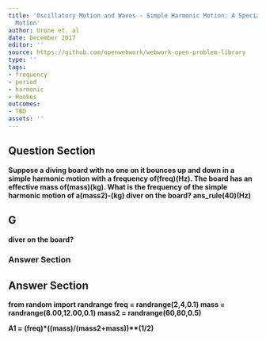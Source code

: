 ```yaml
---
title: 'Oscillatory Motion and Waves - Simple Harmonic Motion: A Special Periodic
  Motion'
author: Urone et. al
date: December 2017
editor: ''
source: https://github.com/openwebwork/webwork-open-problem-library
type: ''
tags:
- frequency
- period
- harmonic
- Hookes
outcomes:
- TBD
assets: ''
---
```


## Question Section 

<b>
Suppose a diving board with no one on it bounces up and down in a simple harmonic motion with a frequency of(freq)(Hz). The board has an effective mass of(mass)(kg). What is the frequency of the simple harmonic motion of a(mass2)-(kg) diver on the board? 
ans_rule(40)(Hz)

## G
diver on the board? 
### Answer Section


## Answer Section

from random import randrange
freq = randrange(2,4,0.1)
mass = randrange(8.00,12.00,0.1) 
mass2 = randrange(60,80,0.5)

A1 = (freq)*((mass)/(mass2+mass))**(1/2)